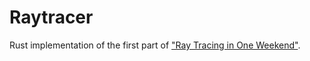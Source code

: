 # Raytracer

Rust implementation of the first part of ["Ray Tracing in One Weekend"](https://raytracing.github.io/books/RayTracingInOneWeekend.html).
